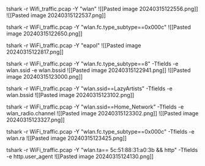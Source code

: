 tshark -r Wifi_traffic.pcap -Y "wlan"
![[Pasted image 20240315122556.png]]
![[Pasted image 20240315122537.png]]


tshark -r WiFi_traffic.pcap -Y "wlan.fc.type_subtype==0x000c"
![[Pasted image 20240315122650.png]]

tshark -r WiFi_traffic.pcap -Y "eapol"
![[Pasted image 20240315122817.png]]


tshark -r WiFi_traffic.pcap -Y "wlan.fc.type_subtype==8" -Tfields -e wlan.ssid -e wlan.bssid
![[Pasted image 20240315122941.png]]
![[Pasted image 20240315123000.png]]


tshark -r WiFi_traffic.pcap -Y "wlan.ssid==LazyArtists" -Tfields -e wlan.bssid
![[Pasted image 20240315123102.png]]


tshark -r WiFi_traffic.pcap -Y "wlan.ssid==Home_Network" -Tfields -e wlan_radio.channel
![[Pasted image 20240315123302.png]]
![[Pasted image 20240315123327.png]]


tshark -r WiFi_traffic.pcap -Y "wlan.fc.type_subtype==0x000c" -Tfields -e wlan.ra
![[Pasted image 20240315123425.png]]


tshark -r WiFi_traffic.pcap -Y "wlan.ta== 5c:51:88:31:a0:3b && http" -Tfields -e http.user_agent
![[Pasted image 20240315124130.png]]

